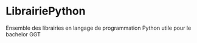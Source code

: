 # LibrairiePython
Ensemble des librairies en langage de programmation Python utile pour le bachelor GGT
